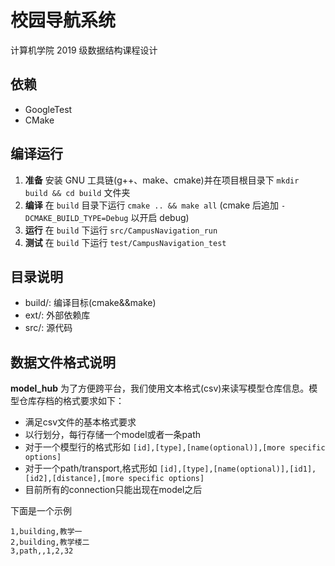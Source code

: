 # 校园导航系统

计算机学院 2019 级数据结构课程设计

## 依赖

- GoogleTest
- CMake

## 编译运行

1. **准备** 安装 GNU 工具链(g++、make、cmake)并在项目根目录下 `mkdir build && cd build` 文件夹
2. **编译** 在 `build` 目录下运行 `cmake .. && make all` (cmake 后追加 `-DCMAKE_BUILD_TYPE=Debug` 以开启 debug)
3. **运行** 在 `build` 下运行 `src/CampusNavigation_run`
4. **测试** 在 `build` 下运行 `test/CampusNavigation_test`

## 目录说明

- build/: 编译目标(cmake&&make)
- ext/: 外部依赖库
- src/: 源代码

## 数据文件格式说明

**model_hub** 为了方便跨平台，我们使用文本格式(csv)来读写模型仓库信息。模型仓库存档的格式要求如下：

- 满足csv文件的基本格式要求
- 以行划分，每行存储一个model或者一条path
- 对于一个模型行的格式形如 `[id],[type],[name(optional)],[more specific options]`
- 对于一个path/transport,格式形如 `[id],[type],[name(optional)],[id1],[id2],[distance],[more specific options]`
- 目前所有的connection只能出现在model之后

下面是一个示例

```csv
1,building,教学一
2,building,教学楼二
3,path,,1,2,32
```
